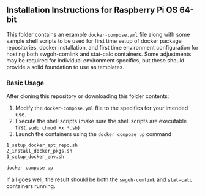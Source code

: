 ## Installation Instructions for Raspberry Pi OS 64-bit

This folder contains an example `docker-compose.yml` file along with some sample shell scripts to be used for first time
setup of docker package repositories, docker installation, and first time environment configuration for hosting both
swgoh-comlink and stat-calc containers. Some adjustments may be required for individual environment specifics, but these
should provide a solid foundation to use as templates.

### Basic Usage
After cloning this repository or downloading this folder contents:

1. Modify the `docker-compose.yml` file to the specifics for your intended use.
2. Execute the shell scripts (make sure the shell scripts are executable first, `sudo chmod +x *.sh`)
3. Launch the containers using the `docker compose up` command

```bash
1_setup_docker_apt_repo.sh
2_install_docker_pkgs.sh
3_setup_docker_env.sh

docker compose up
```
If all goes well, the result should be both the `swgoh-comlink` and `stat-calc` containers running.